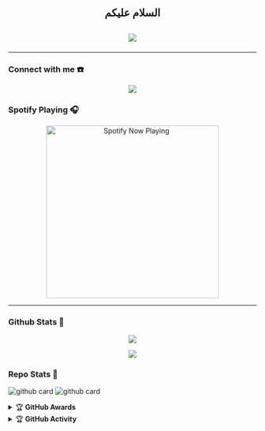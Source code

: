 <h2 align="center">السلام عليكم <h2>
<p align="center">
  <img src="handrathej.png" />
</p>

------
### Connect with me ☎️
<p align="center">
  <a href="https://instagram.com/handrathej"><img src="https://img.shields.io/badge/Instagram-E4405F?style=for-the-badge&logo=instagram&logoColor=white"/> 
  <a name=Handrathej&label=VIEWS&style=flat-square&color=orange" />
</p>

### Spotify Playing 🎧

<p align="center">
  <a href="https://open.spotify.com/track/6CYA1MoGAY6ngk4f3Rnf61?si=3CypvuoGSYGxT3jqyU_Bbw&utm_source=copy-link" target="_blank"><img src="https://now-playing-on-spotify.vercel.app/api/spotify" alt="Spotify Now Playing" width="350"/></a>
</p>

------

### Github Stats 🚀

<p align="center"><a href="https://github.com/whojoestar"><img src="https://github-readme-stats.vercel.app/api?username=whojoestar&show_icons=true&theme=radical"></a></p>
<p align="center"><a href="https://github.com/whojoestar"><img src="https://github-readme-stats.vercel.app/api/top-langs/?username=whojoestar&theme=radical&layout=compact"></a></p> 

### Repo Stats 🔭
![github card](https://github-readme-stats.vercel.app/api/pin/?username=whojoestar&repo=whojoestar&theme=dark)
![github card](https://github-readme-stats.vercel.app/api/pin/?username=whojoestar&repo=whojoestar.github.io&theme=dark)


<details>
    <summary>&#127942 <b>GitHub Awards</b></summary><br/>

![Github Trophy](https://github-profile-trophy.vercel.app/?username=whojoestar)

</details>

<details>
    <summary>&#127942 <b>GitHub Activity</b></summary><br/>

![Metrics](https://metrics.lecoq.io/whojoestar?template=classic&repositories.forks=true&languages=1&languages.colors=github&languages.threshold=0%25&config.timezone=Asia%2FMakassar)

</details> 
